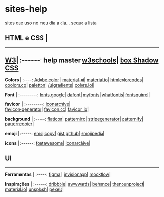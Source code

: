 # sites-help
sites que uso no meu dia a dia... segue a lista

## HTML e CSS |
--------------
[W3](https://www.w3.org/standards/webdesign/htmlcss)|
:------:
help master [w3schools](https://www.w3schools.com/)|
[box Shadow CSS](https://html-css-js.com/css/generator/box-shadow/)
------

 **Colors** |
 :----:
[Adobe color](https://color.adobe.com/pt/create/color-wheel) |
[material-ui](https://material-ui.com/pt/customization/color/)|
[material.io](https://material.io/)|
[htmlcolorcodes](https://htmlcolorcodes.com/)|
[coolors.co](https://coolors.co/)|
[paletton](https://paletton.com/)|
[/uigradients](https://uigradients.com/)|
[colors.lol](https://colors.lol/)|

 **Font** |
:---------:
[fonts.google](https://fonts.google.com/)|
[dafont](https://www.dafont.com/pt/)|
[myfonts](https://www.myfonts.com/)|
[whatfontis](https://www.whatfontis.com/)|
[fontsquirrel](https://www.fontsquirrel.com/)|


**favicon** |
:---------:
[iconarchive](https://iconarchive.com/)|    
[favicon-generator](https://www.favicon-generator.org/)|
[favicon.cc](https://www.favicon.cc/)|
[favicon.io](https://favicon.io/)|

**background** |
:-----:
[flaticon](https://www.flaticon.com/)|
[patternico](https://patternico.com/)|
[stripegenerator](http://www.stripegenerator.com/)|
[patternify](http://www.patternify.com/)|
[patterncooler](https://www.patterncooler.com/)|

**emoji** |
:-----:
[emojicopy](https://www.emojicopy.com/)|
[gist.github](https://gist.github.com/tgmarinho/6cf35ac45644a0b68a45069d23c2e4b6)|
[emojipedia](https://emojipedia.org/)|

**icons** |
:------:
[fontawesome](https://fontawesome.com/)|
[iconarchive](https://iconarchive.com/)|

## UI 
---
**Ferramentas** |
:-----:
[figma](https://www.figma.com/) |
[invisionapp](https://www.invisionapp.com/)|
[mockflow](https://mockflow.com/)|

**Inspirações** |
:------:
[dribbble](https://dribbble.com/)|
[awwwards](https://www.awwwards.com/)|
[behance](https://www.behance.net/)|
[thenounproject](https://thenounproject.com/)|
[material.io](https://material.io/)|
[unsplash](https://unsplash.com/)|
[pexels](https://www.pexels.com/pt-br/)|
